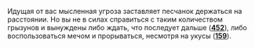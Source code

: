 Идущая от вас мысленная угроза заставляет песчанок держаться на расстоянии. Но вы не в силах справиться с таким количеством грызунов и вынуждены либо ждать, что последует дальше ([**452**](#n_452)), либо воспользоваться мечом и прорываться, несмотря на укусы ([**159**](#n_159)).

